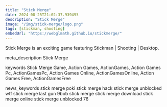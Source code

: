 ```yaml
---
title: "Stick Merge"
date: 2024-08-25T21:02:37.939495
description: "Stick Merge"
image: "/img/stick-merge/logo.png"
tags: [stickman, shooting]
embedUrl: "https://webglmath.github.io/stickmerge/"
---
```


Stick Merge is an exciting game featuring Stickman | Shooting | Desktop.

meta_description
Stick Merge


keywords
Stick Merge Game, Action Games, ActionGames, Action Games Pc, ActionGamesPc, Action Games Online, ActionGamesOnline, Action Games Free, ActionGamesFree


news_keywords
stick merge poki stick merge hack stick merge unblocked wtf stick merge last gun 9bob stick merge stick merge download stick merge online stick merge unblocked 76

